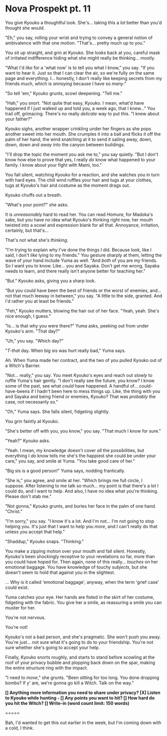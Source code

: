 # Nova Prospekt pt. 11

You give Kyouko a thoughtful look. She's... taking this a *lot* better than you'd thought she would.

"Eh," you say, rolling your wrist and trying to convey a general notion of ambivalence with that one motion. "That's... pretty much up to you."

You sit up straight, and grin at Kyouko. She looks back at you, careful mask of irritated indifference hiding what she might really be thinking... mostly.

"What I'd *like* for a 'what now' is to tell you what I know," you say. "If you want to hear it. Just so that I can clear the air, so we're fully on the same page and everything. I... honestly, I don't really like keeping secrets from my friends much, which is *annoying* because I have so *many*."

"So tell 'em," Kyouko grunts, scowl deepening. "Tell me."

"Hah," you snort. "Not quite that easy, Kyouko. I mean, what'd have happened if I just walked up and told you, a week ago, that I knew\..." You trail off, grimacing. There's no really *delicate* way to put this. "I knew about your father?"

Kyouko sighs, another wrapper crinkling under her fingers as she pops another sweet into her mouth. She crumples it into a ball and flicks it off the palm of her hand, the wind snatching at it to send it sailing away, down, down, down and *away* into the canyon between buildings.

"I'll drop the topic the moment you ask me to," you say quietly. "But I don't know how else to prove that yes, I really *do* know what happened to your family. I know about your fight with Mami, too."

You fall silent, watching Kyouko for a reaction, and she watches you in turn with hard eyes. The chill wind ruffles your hair and tugs at your clothes, tugs at Kyouko's hair and costume as the moment drags out.

Kyouko chuffs out a breath.

"What's your point?" she asks.

It is *unreasonably* hard to read her. You can read *Homura*, for Madoka's sake, but you have no idea what Kyouko's thinking right now, her mouth twisted into a scowl and expression blank for all that. Annoyance, irritation, certainly, but that's...

That's not what she's *thinking*.

"I'm trying to explain why I've done the things I did. Because look, like I said, I don't *like* lying to my friends." You gesture sharply at them, letting the wave of your hand include Yuma as well. "And *both* of you are my friends. So I want you to know. Like... you and Sayaka. Don't get me wrong, Sayaka needs to learn, and there really isn't anyone better for teaching her."

"But." Kyouko asks, giving you a sharp look.

"But you could have been the best of friends or the worst of enemies, and... not that much leeway in between," you say. "A little to the side, granted. And I'd rather you at least be friends."

"Feh," Kyouko mutters, blowing the hair out of her face. "Yeah, yeah. She's nice enough, I guess."

"Is... is that why you were there?" Yuma asks, peeking out from under Kyouko's arm. "That day?"

"Uh," you say. "Which day?"

"*T-that* day. When big sis was hurt really bad," Yuma says.

Ah. When Yuma made her contract, and the two of you pulled Kyouko out of a Witch's Barrier.

"Not... really," you say. You meet Kyouko's eyes and reach out *slowly* to ruffle Yuma's hair gently. "I don't really see the future, you know? I know some of the past, see what *could* have happened. A handful of... could-have-beens if I hadn't been here to mess things up. Like, the thing with you and Sayaka and being friend or enemies, Kyouko? That was *probably* the case, not necessarily so."

"Oh," Yuma says. She falls silent, fidgeting slightly.

You grin faintly at Kyouko.

"She's better off with you, you know," you say. "That much I know for sure."

"Yeah?" Kyouko asks.

"Yeah. I mean, my knowledge doesn't cover *all* the possibilities, but everything I *do* know tells me she's the happiest she could be under your care," you say, and smile at Yuma. "You take good care of her."

"Big sis is a good person!" Yuma says, nodding frantically.

"She is," you agree, and smile at her. "Which brings me full circle, I suppose. After listening to me talk so much... my point is that there's a *lot* I could do, and I want to help. And also, I have no idea what you're thinking. Please don't stab me."

"Not gonna," Kyouko grunts, and buries her face in the palm of one hand. "Christ."

"I'm sorry," you say. "I know it's a lot. And I'm not... I'm not going to stop helping you. It's just that I want to help you *more*, and I can't really do that unless you accept that help."

"Shaddup," Kyouko snaps. "Thinking."

You make a zipping motion over your mouth and fall silent. Honestly, Kyouko's been shockingly receptive to your revelations so far, more than you could have hoped for. Then again, none of this really... *touches* on her emotional baggage. You have knowledge of touchy *subjects*, but she doesn't seem to hold that against you in the slightest.

... Why is it called 'emotional baggage', anyway, when the term 'grief case' could exist.

Yuma catches your eye. Her hands are fisted in the skirt of her costume, fidgeting with the fabric. You give her a smile, as reassuring a smile you can muster for her.

You're not nervous.

You're not!

Kyouko's not a bad person, and she's pragmatic. She won't push you away. You're just... not sure what it's going to do to your friendship. You're not sure whether she's going to accept your help.

Finally, Kyouko snorts roughly, and starts to stand before scowling at the roof of your privacy bubble and plopping back down on the spar, making the entire structure ring with the impact.

"I need to *move*," she grunts. "Been sitting for too long. You done dropping bombs? If y' are, we're gonna go kill a Witch. Talk on the way."

**\[] Anything more information you need to share under privacy?
\[X] Listen to Kyouko while hunting
\- \[] Any points you want to hit?
\[] How hard do you hit the Witch?
\[] Write-in (word count limit: 150 words)**

\=====​

Bah, I'd wanted to get this out earlier in the week, but I'm coming down with a cold, I think.
